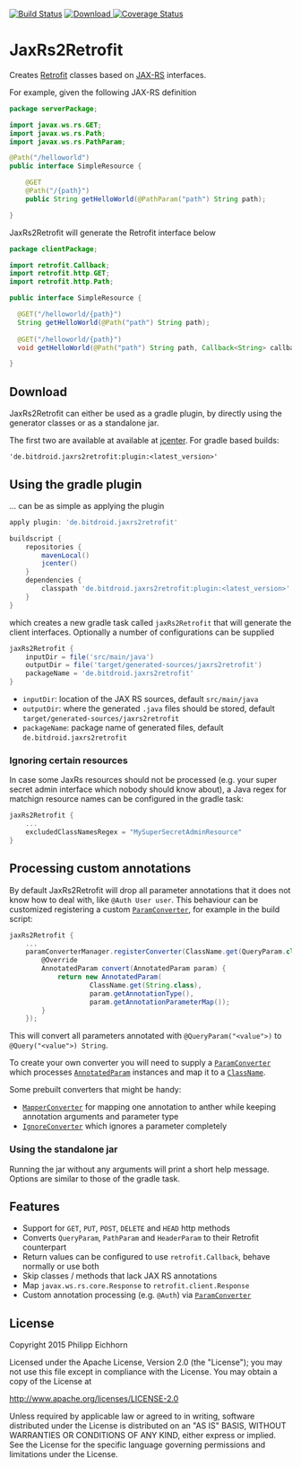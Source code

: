 
[![Build Status](https://travis-ci.org/Maddoc42/JaxRs2Retrofit.svg?branch=master)](https://travis-ci.org/Maddoc42/JaxRs2Retrofit)
[ ![Download](https://api.bintray.com/packages/maddoc42/maven/jaxrs2retrofit/images/download.svg) ](https://bintray.com/maddoc42/maven/jaxrs2retrofit/_latestVersion)
[![Coverage Status](https://coveralls.io/repos/Maddoc42/JaxRs2Retrofit/badge.svg?branch=master)](https://coveralls.io/r/Maddoc42/JaxRs2Retrofit?branch=master)

# JaxRs2Retrofit

Creates [Retrofit](https://github.com/square/retrofit) classes based on
[JAX-RS](https://de.wikipedia.org/wiki/Java_API_for_RESTful_Web_Services) interfaces. 

For example, given the following JAX-RS definition


```java
package serverPackage;

import javax.ws.rs.GET;
import javax.ws.rs.Path;
import javax.ws.rs.PathParam;

@Path("/helloworld")
public interface SimpleResource {

	@GET
	@Path("/{path}")
	public String getHelloWorld(@PathParam("path") String path);

}
```

JaxRs2Retrofit will generate the Retrofit interface below

```java
package clientPackage;

import retrofit.Callback;
import retrofit.http.GET;
import retrofit.http.Path;

public interface SimpleResource {

  @GET("/helloworld/{path}")
  String getHelloWorld(@Path("path") String path);
  
  @GET("/helloworld/{path}")
  void getHelloWorld(@Path("path") String path, Callback<String> callback);

}
```

## Download

JaxRs2Retrofit can either be used as a gradle plugin, by directly using the generator classes or as a 
standalone jar.

The first two are available at available at [jcenter](https://bintray.com/maddoc42/maven/jaxrs2retrofit/).
For gradle based builds:

`'de.bitdroid.jaxrs2retrofit:plugin:<latest_version>'`

## Using the gradle plugin

... can be as simple as applying the plugin

```groovy
apply plugin: 'de.bitdroid.jaxrs2retrofit'

buildscript {
    repositories {
        mavenLocal()
        jcenter()
    }
    dependencies {
        classpath 'de.bitdroid.jaxrs2retrofit:plugin:<latest_version>'
    }
}
```

which creates a new gradle task called `jaxRs2Retrofit` that will generate the client interfaces. Optionally a number of configurations can be supplied

```groovy
jaxRs2Retrofit {
    inputDir = file('src/main/java')
    outputDir = file('target/generated-sources/jaxrs2retrofit')
    packageName = 'de.bitdroid.jaxrs2retrofit'
}
```

- `inputDir`: location of the JAX RS sources, default `src/main/java`
- `outputDir`: where the generated `.java` files should be stored, default `target/generated-sources/jaxrs2retrofit`
- `packageName`: package name of generated files, default `de.bitdroid.jaxrs2retrofit`

### Ignoring certain resources

In case some JaxRs resources should not be processed (e.g. your super secret admin interface which nobody should know about), a Java regex for matchign resource names can be configured in the gradle task:

```groovy
jaxRs2Retrofit {
    ...
    excludedClassNamesRegex = "MySuperSecretAdminResource"
}
```

## Processing custom annotations

By default JaxRs2Retrofit will drop all parameter annotations that it does not know how to deal with, like `@Auth User user`. This behaviour can be customized registering a custom [`ParamConverter`](https://github.com/Maddoc42/JaxRs2Retrofit/blob/master/plugin/src/main/java/de/bitdroid/jaxrs2retrofit/converter/ParamConverter.java), for example in the build script:

```groovy
jaxRs2Retrofit {
    ...
    paramConverterManager.registerConverter(ClassName.get(QueryParam.class), new ParamConverter() {
        @Override
        AnnotatedParam convert(AnnotatedParam param) {
            return new AnnotatedParam(
                    ClassName.get(String.class),
                    param.getAnnotationType(),
                    param.getAnnotationParameterMap());
        }
    });
```

This will convert all parameters annotated with `@QueryParam("<value">)` to `@Query("<value">) String`.

To create your own converter you will need to supply a [`ParamConverter`](https://github.com/Maddoc42/JaxRs2Retrofit/blob/master/plugin/src/main/java/de/bitdroid/jaxrs2retrofit/converter/ParamConverter.java) which processes [`AnnotatedParam`](https://github.com/Maddoc42/JaxRs2Retrofit/blob/master/plugin/src/main/java/de/bitdroid/jaxrs2retrofit/converter/AnnotatedParam.java) instances and map it to a [`ClassName`](https://square.github.io/javapoet/javadoc/javapoet/com/squareup/javapoet/ClassName.html).

Some prebuilt converters that might be handy:

- [`MapperConverter`](https://github.com/Maddoc42/JaxRs2Retrofit/blob/master/plugin/src/main/java/de/bitdroid/jaxrs2retrofit/converter/MappingConverter.java) for mapping one annotation to anther while keeping annotation arguments and parameter type
- [`IgnoreConverter`](https://github.com/Maddoc42/JaxRs2Retrofit/blob/master/plugin/src/main/java/de/bitdroid/jaxrs2retrofit/converter/IgnoreConverter.java) which ignores a parameter completely


### Using the standalone jar

Running the jar without any arguments will print a short help message. Options are similar to those of the gradle task.


## Features

- Support for `GET`, `PUT`, `POST`, `DELETE` and `HEAD` http methods
- Converts `QueryParam`, `PathParam` and `HeaderParam` to their Retrofit counterpart
- Return values can be configured to use `retrofit.Callback`, behave normally or use both
- Skip classes / methods that lack JAX RS annotations
- Map `javax.ws.rs.core.Response` to `retrofit.client.Response`
- Custom annotation processing (e.g. `@Auth`) via [`ParamConverter`](https://github.com/Maddoc42/JaxRs2Retrofit/blob/master/plugin/src/main/java/de/bitdroid/jaxrs2retrofit/converter/ParamConverter.java)


## License
Copyright 2015 Philipp Eichhorn 

Licensed under the Apache License, Version 2.0 (the "License");
you may not use this file except in compliance with the License.
You may obtain a copy of the License at

http://www.apache.org/licenses/LICENSE-2.0

Unless required by applicable law or agreed to in writing, software
distributed under the License is distributed on an "AS IS" BASIS,
WITHOUT WARRANTIES OR CONDITIONS OF ANY KIND, either express or implied.
See the License for the specific language governing permissions and
limitations under the License.
